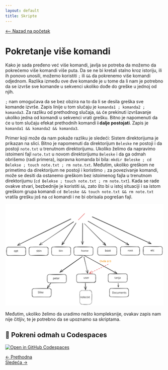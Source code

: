```yaml
---
layout: default
title: Skripte
---
```


<link rel="stylesheet" href="/UNIX-beginner-course/assets/css/custom.css">

<script async src="https://www.googletagmanager.com/gtag/js?id=G-XXXXXXXXXX"></script>
<script>
  window.dataLayer = window.dataLayer || [];
  function gtag(){dataLayer.push(arguments);}
  gtag('js', new Date());
  gtag('config', 'G-Q6NY1G1P9S');
</script>

<div style="margin-bottom: 1em;">
  <a href="/UNIX-beginner-course/" class="button-nav">⟵ Nazad na početak</a>
</div>

# Pokretanje više komandi

Kako je sada pređeno već više komandi, javlja se potreba da možemo da pokrećemo više komandi više puta. Da se ne bi kretali stalno kroz istoriju, ili ih ponovo unosili, možemo koristiti `;` ili `&&` da pokrenemo više komandi odjednom. Razlika između ove dve komande je u tome da li nam je potrebno da se izvrše sve komande u sekvenci ukoliko dođe do greške u jednoj od njih.

`;` nam omogućava da se bez obzira na to da li se desila greška sve komande izvrše. Zapis linije u tom slučaju je `komanda1 ; komanda2 ; komanda3`. 
Za razliku od prethodnog slučaja, `&&` će prekinuti izvršavanje ukoliko jedna od komandi u sekvenci vrati grešku. Bitno je napomenuti da će u tom slučaju efekat prethodnih komandi **i dalje postojati**. Zapis je `komanda1 && komanda2 && komanda3`.

Primer koji može da nam pokaže razliku je sledeći: Sistem direktorijuma je prikazan na slici. Bitno je napomenuti da direktorijum `Beleske` ne postoji i da postoji `note.txt` u trenutnom direktorijumu. Ukoliko želimo da napravimo istoimeni fajl `note.txt` u novom direktorijumu `Beleske` i da ga odmah obrišemo (radi primera), ispravna komanda bi bila:
`mkdir Beleske ; cd Belekse ; touch note.txt ; rm note.txt`. Međutim, ukoliko greškom ne primetimo da direktorijum ne postoji i koristimo `;` za povezivanje komandi, može se desiti da ostanemo greškom bez istoimenog fajla u trenutnom direktorijumu (`cd Belekse ; touch note.txt ; rm note.txt`). 
Kada se rade ovakve stvari, bezbednije je koristiti `&&`, zato što bi u istoj situaciji i sa istom greškom grupa komandi `cd Beleske && touch note.txt && rm note.txt` vratila grešku još na `cd` komandi i ne bi obrisala pogrešan fajl.

![vise komandi](../assets/diagrams/vise_komandi.svg)

Međutim, ukoliko želimo da uradimo nešto kompleksnije, ovakav zapis nam nije čitljiv, te je potrebno da se upoznamo sa skriptama.

## 🚀 Pokreni odmah u Codespaces
[![Open in GitHub Codespaces](https://github.com/codespaces/badge.svg)](https://github.com/codespaces/new/?repo=dianasantavec/UNIX-beginner-course&devcontainer_path=.devcontainer/devcontainer.json)

<div class="nav-buttons-wrapper">
  <div class="nav-left">
    <a href="5_4-permisije_vezbe.html" class="button-nav">← Prethodna</a>
  </div>
  <div class="nav-right">
    <a href="6_2-pisanje_prazne_skripte.html" class="button-nav">Sledeća →</a>
  </div>
</div>